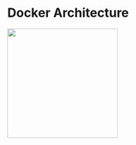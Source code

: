 # Docker Architecture




<img src="https://drive.usercontent.google.com/download?id=100QCMwG8MXrrFYqO9tm2eTPg31Frfnsq" height=250 weight=250>
